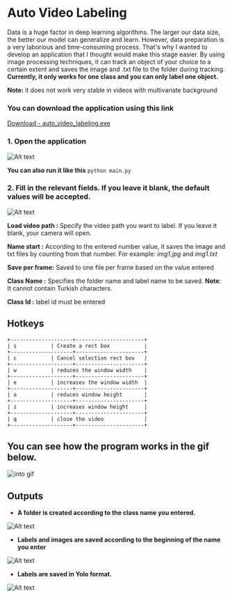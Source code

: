 # Auto Video Labeling

Data is a huge factor in deep learning algorithms. The larger our data size, the better our model can generalize and learn.
However, data preparation is a very laborious and time-consuming process. That's why I wanted to develop an application that I thought would make this stage easier.
By using image processing techniques, it can track an object of your choice to a certain extent and saves the image and .txt file to the folder during tracking.
**Currently, it only works for one class and you can only label one object.**

**Note:** it does not work very stable in videos with multivariate background

### You can download the application using this link
[Download - auto_video_labeling.exe](https://drive.google.com/file/d/1t0bHjMo3m41nOevacauQEcUu33D3r9aU/view?usp=sharing) 

### 1. Open the application
![Alt text](https://github.com/MehmetOKUYAR/auto_label/blob/master/images/app.jpg?raw=true "App ico")

**You can also run it like this** `python main.py`


### 2. Fill in the relevant fields. If you leave it blank, the default values will be accepted.
![Alt text](https://github.com/MehmetOKUYAR/auto_label/blob/master/images/main_window.jpg?raw=true "main window")

**Load video path :** Specify the video path you want to label. If you leave it blank, your camera will open.

**Name start :** According to the entered number value, it saves the image and txt files by counting from that number. 
For example: *img1.jpg* and *img1.txt*

**Save per frame:** Saved to one file per frame based on the value entered

**Class Name :** Specifies the folder name and label name to be saved. **Note**: It cannot contain Turkish characters.

**Class Id :** label id must be entered




## Hotkeys
~~~~~~~
+--------------------+----------------------+
| s           | Create a rect box           |
+--------------------+----------------------+
| c           | Cancel selection rect box   |
+--------------------+----------------------+
| w           | reduces the window width    |
+--------------------+----------------------+
| e           | increases the window width  |
+--------------------+----------------------+
| a           | reduces window height       |
+--------------------+----------------------+
| z           | increases window height     |
+--------------------+----------------------+
| q           | close the video             |
+--------------------+----------------------+

~~~~~~~~~~~~~~~~~~~~~~~~~


## You can see how the program works in the gif below.

![into gif](https://github.com/MehmetOKUYAR/auto_label/blob/master/images/intro_fast.gif)

## Outputs
- **A folder is created according to the class name you entered.**

![Alt text](https://github.com/MehmetOKUYAR/auto_label/blob/master/images/default_label.jpg?raw=true "saved folder")

- **Labels and images are saved according to the beginning of the name you enter**

![Alt text](https://github.com/MehmetOKUYAR/auto_label/blob/master/images/deafult_name.jpg?raw=true "name images")

- **Labels are saved in Yolo format.**

![Alt text](https://github.com/MehmetOKUYAR/auto_label/blob/master/images/example_txt.jpg?raw=true "sexample_txt")
         
                
